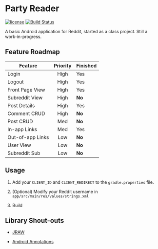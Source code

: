 # Party Reader

[![license](https://img.shields.io/github/license/AlbinoDrought/party-reader.svg)]()
[![Build Status](https://travis-ci.org/AlbinoDrought/party-reader.svg?branch=master)](https://travis-ci.org/AlbinoDrought/party-reader)

A basic Android application for Reddit, started as a class project. Still a work-in-progress.

## Feature Roadmap

Feature          | Priority | Finished
---------------- | :------: | --------
Login            | High     | Yes
Logout           | High     | Yes
Front Page View  | High     | Yes
Subreddit View   | High     | **No**
Post Details     | High     | Yes
Comment CRUD     | High     | **No**
Post CRUD        | Med      | **No**
In-app Links     | Med      | Yes
Out-of-app Links | Low      | **No**
User View        | Low      | **No**
Subreddit Sub    | Low      | **No**

## Usage

1. Add your `CLIENT_ID` and `CLIENT_REDIRECT` to the `gradle.properties` file.

2. (Optional) Modify your Reddit username in `app/src/main/res/values/strings.xml`

3. Build

## Library Shout-outs

- [JRAW](https://github.com/thatJavaNerd/JRAW)

- [Android Annotations](https://github.com/androidannotations/androidannotations)
